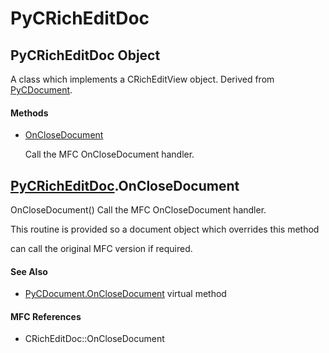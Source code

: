 # PyCRichEditDoc


## PyCRichEditDoc Object

A class which implements a CRichEditView object\.  Derived from [PyCDocument](PyCDocument.md)\.

#### Methods

  - [OnCloseDocument](PyCRichEditDoc.md#pycricheditdoconclosedocument)

    Call the MFC OnCloseDocument handler\.&nbsp;


## [PyCRichEditDoc](PyCRichEditDoc.md#pycricheditdoc)\.OnCloseDocument

OnCloseDocument\(\)
Call the MFC OnCloseDocument handler\. 

This routine is provided so a document object which overrides this method 

can call the original MFC version if required\.

#### See Also

  - [PyCDocument\.OnCloseDocument](PyCDocument.md#pycdocumentonclosedocument_virtual) virtual method

#### MFC References

  - CRichEditDoc::OnCloseDocument
